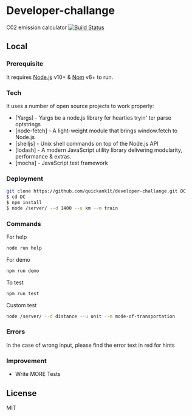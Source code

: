 # Developer-challange

C02 emission calculator [![Build Status](https://travis-ci.org/quickank1t/developer-challange.svg?branch=master)](https://travis-ci.org/quickank1t/developer-challange)

## Local

### Prerequisite

It requires [Node.js](https://nodejs.org/) v10+ & [Npm](https://www.npmjs.com/) v6+  to run.

### Tech

It uses a number of open source projects to work properly:

* [Yargs] - Yargs be a node.js library fer hearties tryin' ter parse optstrings
* [node-fetch] - A light-weight module that brings window.fetch to Node.js
* [shelljs] - Unix shell commands on top of the Node.js API
* [lodash] - A modern JavaScript utility library delivering modularity, performance & extras.
* [mocha] - JavaScript test framework

### Deployment
```sh
git clone https://github.com/quickank1t/developer-challange.git DC
$ cd DC
$ npm install
$ node /server/ --d 1400 --u km --m train
```

### Commands
For help
```sh
node run help
```
For demo
```sh
npm run demo
```
To test
```sh
npm run test
```
Custom test
```sh
node /server/ --d distance --u unit --m mode-of-transportation
```

### Errors


In the case of wrong input, please find the error text in red for hints


### Improvement

 - Write MORE Tests

License
----

MIT


